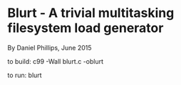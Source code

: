 # Blurt - A trivial multitasking filesystem load generator

By Daniel Phillips, June 2015

to build: c99 -Wall blurt.c -oblurt

to run: blurt <basename> <steps> <tasks>
